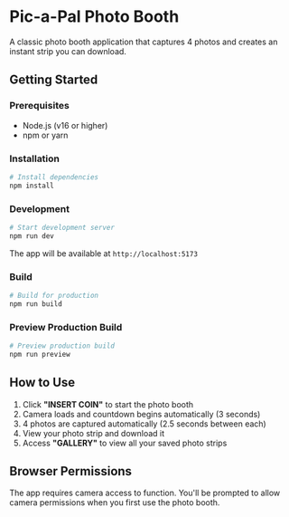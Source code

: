 # Pic-a-Pal Photo Booth

A classic photo booth application that captures 4 photos and creates an instant strip you can download.


## Getting Started

### Prerequisites

- Node.js (v16 or higher)
- npm or yarn

### Installation

```bash
# Install dependencies
npm install
```

### Development

```bash
# Start development server
npm run dev
```

The app will be available at `http://localhost:5173`

### Build

```bash
# Build for production
npm run build
```

### Preview Production Build

```bash
# Preview production build
npm run preview
```

## How to Use

1. Click **"INSERT COIN"** to start the photo booth
2. Camera loads and countdown begins automatically (3 seconds)
3. 4 photos are captured automatically (2.5 seconds between each)
4. View your photo strip and download it
5. Access **"GALLERY"** to view all your saved photo strips

## Browser Permissions

The app requires camera access to function. You'll be prompted to allow camera permissions when you first use the photo booth.